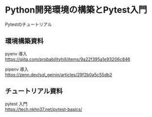 # Python開発環境の構築とPytest入門
Pytestのチュートリアル

## 環境構築資料
pyenv 導入  
https://qiita.com/probabilityhill/items/9a22f395a1e93206c846

pipenv 導入  
https://zenn.dev/sql_geinin/articles/29f2b0a5c55db2

## チュートリアル資料
pytest 入門  
https://tech.nkhn37.net/pytest-basics/

